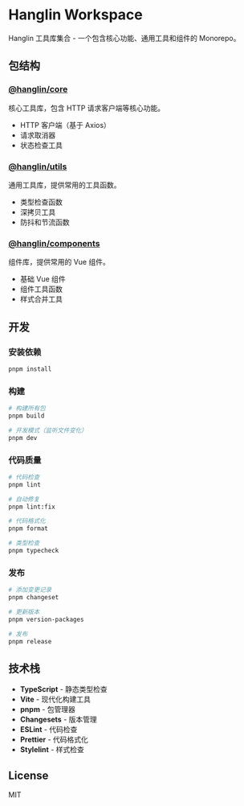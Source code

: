 # Hanglin Workspace

Hanglin 工具库集合 - 一个包含核心功能、通用工具和组件的 Monorepo。

## 包结构

### [@hanglin/core](./packages/core)

核心工具库，包含 HTTP 请求客户端等核心功能。

- HTTP 客户端（基于 Axios）
- 请求取消器
- 状态检查工具

### [@hanglin/utils](./packages/utils)

通用工具库，提供常用的工具函数。

- 类型检查函数
- 深拷贝工具
- 防抖和节流函数

### [@hanglin/components](./packages/components)

组件库，提供常用的 Vue 组件。

- 基础 Vue 组件
- 组件工具函数
- 样式合并工具

## 开发

### 安装依赖

```bash
pnpm install
```

### 构建

```bash
# 构建所有包
pnpm build

# 开发模式（监听文件变化）
pnpm dev
```

### 代码质量

```bash
# 代码检查
pnpm lint

# 自动修复
pnpm lint:fix

# 代码格式化
pnpm format

# 类型检查
pnpm typecheck
```

### 发布

```bash
# 添加变更记录
pnpm changeset

# 更新版本
pnpm version-packages

# 发布
pnpm release
```

## 技术栈

- **TypeScript** - 静态类型检查
- **Vite** - 现代化构建工具
- **pnpm** - 包管理器
- **Changesets** - 版本管理
- **ESLint** - 代码检查
- **Prettier** - 代码格式化
- **Stylelint** - 样式检查

## License

MIT
